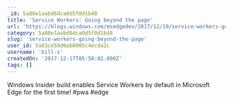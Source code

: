 ```yaml
---
_id: 5a88e1aabd6dca0d5f0d1b48
title: 'Service Workers: Going beyond the page'
url: 'https://blogs.windows.com/msedgedev/2017/12/19/service-workers-going-beyond-page/'
category: 5a88e1aabd6dca0d5f0d1b48
slug: 'service-workers-going-beyond-the-page'
user_id: 5a83ce59d6eb0005c4ecda2c
username: 'bill-s'
createdOn: '2017-12-17T05:58:02.000Z'
tags: []
---
```


Windows Insider build enables Service Workers by default in Microsoft Edge for the first time! #pwa #edge
